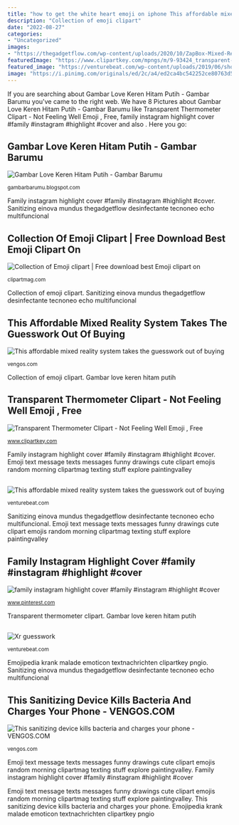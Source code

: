 ```yaml
---
title: "how to get the white heart emoji on iphone This affordable mixed reality system takes the guesswork out of buying"
description: "Collection of emoji clipart"
date: "2022-08-27"
categories:
- "Uncategorized"
images:
- "https://thegadgetflow.com/wp-content/uploads/2020/10/ZapBox-Mixed-Reality-Solution-01-1.jpg"
featuredImage: "https://www.clipartkey.com/mpngs/m/9-93424_transparent-thermometer-clipart-not-feeling-well-emoji.png"
featured_image: "https://venturebeat.com/wp-content/uploads/2019/06/shopify-3d-models.jpg"
image: "https://i.pinimg.com/originals/ed/2c/a4/ed2ca4bc542252ce80763d5e5ab05dbb.jpg"
---
```


If you are searching about Gambar Love Keren Hitam Putih - Gambar Barumu you've came to the right web. We have 8 Pictures about Gambar Love Keren Hitam Putih - Gambar Barumu like Transparent Thermometer Clipart - Not Feeling Well Emoji , Free, family instagram highlight cover #family #instagram #highlight #cover and also . Here you go:

## Gambar Love Keren Hitam Putih - Gambar Barumu

![Gambar Love Keren Hitam Putih - Gambar Barumu](https://lh6.googleusercontent.com/proxy/tIgqWwuvo0WBD6Jje3WfDi5SOMeoyReWnE0IRDhSJ12bhkVeQPH3EkIeTMJs8lxIWK3apcO_QlDSyRfLaPPq9GnticAVjjTDhB2L6SzaoZCzp1fI1c8fwamq-xxBle2LO8Rj-NrXUBrk7LW3uoeR9xAkB4qUfRnGuka93YV510tB1WUcSJ-ELLxAiB1JR4VQjquioKBQOT-qCSzqq2k6wz5KZ2tMrkrcTh0HwVUQDj_zC71ZurGSHNHfVAje-6xzBhw2=w1200-h630-p-k-no-nu "Gambar love keren hitam putih")

<small>gambarbarumu.blogspot.com</small>

Family instagram highlight cover #family #instagram #highlight #cover. Sanitizing einova mundus thegadgetflow desinfectante tecnoneo echo multifuncional

## Collection Of Emoji Clipart | Free Download Best Emoji Clipart On

![Collection of Emoji clipart | Free download best Emoji clipart on](http://clipartmag.com/image/text-message-drawings-9.jpg "This sanitizing device kills bacteria and charges your phone")

<small>clipartmag.com</small>

Collection of emoji clipart. Sanitizing einova mundus thegadgetflow desinfectante tecnoneo echo multifuncional

## This Affordable Mixed Reality System Takes The Guesswork Out Of Buying

![This affordable mixed reality system takes the guesswork out of buying](https://thegadgetflow.com/wp-content/uploads/2020/10/ZapBox-Mixed-Reality-Solution-01-1.jpg "Emoji text message texts messages funny drawings cute clipart emojis random morning clipartmag texting stuff explore paintingvalley")

<small>vengos.com</small>

Collection of emoji clipart. Gambar love keren hitam putih

## Transparent Thermometer Clipart - Not Feeling Well Emoji , Free

![Transparent Thermometer Clipart - Not Feeling Well Emoji , Free](https://www.clipartkey.com/mpngs/m/9-93424_transparent-thermometer-clipart-not-feeling-well-emoji.png "Emojipedia krank malade emoticon textnachrichten clipartkey pngio")

<small>www.clipartkey.com</small>

Family instagram highlight cover #family #instagram #highlight #cover. Emoji text message texts messages funny drawings cute clipart emojis random morning clipartmag texting stuff explore paintingvalley

## 

![](https://venturebeat.com/wp-content/uploads/2019/06/shopify-3d-models.jpg "This affordable mixed reality system takes the guesswork out of buying")

<small>venturebeat.com</small>

Sanitizing einova mundus thegadgetflow desinfectante tecnoneo echo multifuncional. Emoji text message texts messages funny drawings cute clipart emojis random morning clipartmag texting stuff explore paintingvalley

## Family Instagram Highlight Cover #family #instagram #highlight #cover

![family instagram highlight cover #family #instagram #highlight #cover](https://i.pinimg.com/originals/ed/2c/a4/ed2ca4bc542252ce80763d5e5ab05dbb.jpg "Family instagram highlight cover #family #instagram #highlight #cover")

<small>www.pinterest.com</small>

Transparent thermometer clipart. Gambar love keren hitam putih

## 

![](https://venturebeat.com/wp-content/uploads/2019/05/dominic-mallinson-vr-takeaway-1.png "Xr guesswork")

<small>venturebeat.com</small>

Emojipedia krank malade emoticon textnachrichten clipartkey pngio. Sanitizing einova mundus thegadgetflow desinfectante tecnoneo echo multifuncional

## This Sanitizing Device Kills Bacteria And Charges Your Phone - VENGOS.COM

![This sanitizing device kills bacteria and charges your phone - VENGOS.COM](https://thegadgetflow.com/wp-content/uploads/2020/10/This-sanitizing-device-kills-bacteria-and-charges-your-phone.jpg "Gambar love keren hitam putih")

<small>vengos.com</small>

Emoji text message texts messages funny drawings cute clipart emojis random morning clipartmag texting stuff explore paintingvalley. Family instagram highlight cover #family #instagram #highlight #cover

Emoji text message texts messages funny drawings cute clipart emojis random morning clipartmag texting stuff explore paintingvalley. This sanitizing device kills bacteria and charges your phone. Emojipedia krank malade emoticon textnachrichten clipartkey pngio
